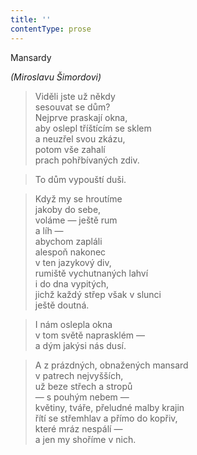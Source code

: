 ```yaml
---
title: ''
contentType: prose
---
```


Mansardy

_(Miroslavu Šimordovi)_

> Viděli jste už někdy  
> sesouvat se dům?  
> Nejprve praskají okna,  
> aby oslepl tříštícím se sklem  
> a neuzřel svou zkázu,  
> potom vše zahalí  
> prach pohřbívaných zdiv.

> To dům vypouští duši.

> Když my se hroutíme  
> jakoby do sebe,  
> voláme — ještě rum  
> a líh —  
> abychom zapláli  
> alespoň nakonec  
> v ten jazykový div,  
> rumiště vychutnaných lahví  
> i do dna vypitých,  
> jichž každý střep však v slunci  
> ještě doutná.

> I nám oslepla okna  
> v tom světě naprasklém —  
> a dým jakýsi nás dusí.

> A z prázdných, obnažených mansard  
> v patrech nejvyšších,  
> už beze střech a stropů  
> — s pouhým nebem —  
> květiny, tváře, přeludné malby krajin  
> řítí se střemhlav a přímo do kopřiv,  
> které mráz nespálí —  
> a jen my shoříme v nich.
